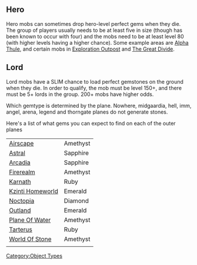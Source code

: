 ## Hero

Hero mobs can sometimes drop hero-level perfect gems when they die. The
group of players usually needs to be at least five in size (though has
been known to occur with four) and the mobs need to be at least level 80
(with higher levels having a higher chance). Some example areas are
[Alpha Thule](Alpha_Thule "wikilink"), and certain mobs in [ Exploration
Outpost](:Category:_Exploration_Outpost.md "wikilink") and [ The Great
Divide](Great_Divide.md "wikilink").

## Lord

Lord mobs have a SLIM chance to load perfect gemstones on the ground
when they die. In order to qualify, the mob must be level 150+, and
there must be 5+ lords in the group. 200+ mobs have higher odds.

Which gemtype is determined by the plane. Nowhere, midgaardia, hell,
imm, angel, arena, legend and thorngate planes do not generate stones.

Here's a list of what gems you can expect to find on each of the outer
planes

|                                                              |          |
|--------------------------------------------------------------|----------|
| [Airscape](:Category:Airscape.md "wikilink")                 | Amethyst |
| [Astral](:Category:Astral.md "wikilink")                     | Sapphire |
| [Arcadia](:Category:Arcadia.md "wikilink")                   | Sapphire |
| [Firerealm](:Category:Firerealm.md "wikilink")               | Amethyst |
| [Karnath](:Category:Karnath.md "wikilink")                   | Ruby     |
| [Kzinti Homeworld](:Category:Kzinti_Homeworld.md "wikilink") | Emerald  |
| [Noctopia](:Category:Noctopia.md "wikilink")                 | Diamond  |
| [Outland](:Category:Outland.md "wikilink")                   | Emerald  |
| [Plane Of Water](:Category:Plane_Of_Water.md "wikilink")     | Amethyst |
| [Tarterus](:Category:Tarterus.md "wikilink")                 | Ruby     |
| [World Of Stone](:Category:World_Of_Stone.md "wikilink")     | Amethyst |
|                                                              |          |

[Category:Object Types](Category:Object_Types "wikilink")
